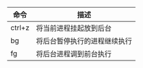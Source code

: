 

| 命令 | 描述 |
|------| -----|
| ctrl+z	| 将当前进程挂起放到后台 |
|bg 	| 将后台暂停执行的进程继续执行 |
|fg  | 	将后台进程调到前台执行 |
